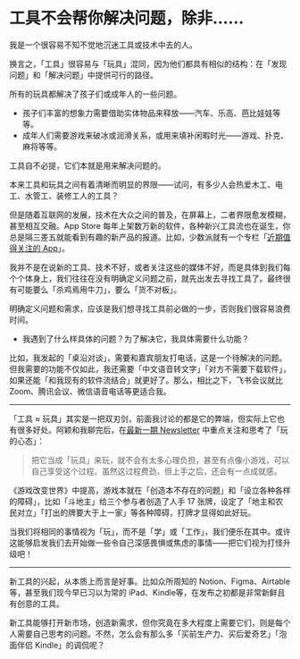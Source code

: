 # 工具不会帮你解决问题，除非……


我是一个很容易不知不觉地沉迷工具或技术中去的人。

换言之，「工具」很容易与「玩具」混同，因为他们都具有相似的结构：在「发现问题」和「解决问题」中提供可行的路径。

所有的玩具都解决了孩子们或成年人的一些问题。

- 孩子们丰富的想象力需要借助实体物品来释放——汽车、乐高、芭比娃娃等等。
- 成年人们需要游戏来破冰或润滑关系，或用来填补闲暇时光——游戏、扑克、麻将等等。

工具自不必提，它们本就是用来解决问题的。

本来工具和玩具之间有着清晰而明显的界限——试问，有多少人会热爱木工、电工、水管工、装修工人的工具？

但是随着互联网的发展，技术在大众之间的普及，在屏幕上，二者界限愈发模糊，甚至相互交融。App Store 每年上架数万新的软件，各种新兴工具流也在诞生，你总是隔三差五就能看到有趣的新产品的报道。比如，少数派就有一个专栏「[近期值得关注的 App](https://sspai.com/search/post/%E8%BF%91%E6%9C%9F%E5%80%BC%E5%BE%97%E5%85%B3%E6%B3%A8%E7%9A%84%20App)」。

我并不是在说新的工具、技术不好，或者关注这些的媒体不好，而是具体到我们每个个体身上，我们往往在没有明确定义问题之前，就先出发去寻找工具了。最终很有可能要么「杀鸡焉用牛刀」，要么「货不对板」。

明确定义问题和需求，应该是我们想寻找工具前必做的一步，否则我们很容易浪费时间。

- 我遇到了什么样具体的问题？为了解决它，我具体需要什么功能？

比如，我发起的「桌沿对谈」，需要和嘉宾朋友打电话，这是一个待解决的问题。但我需要的功能不仅如此，我还需要「中文语音转文字」「对方不需要下载软件」，如果还能「和我现有的软件流结合」就更好了。那么，相比之下，飞书会议就比 Zoom、腾讯会议、微信语音电话等更适合我。

---

「工具 ≈ 玩具」其实是一把双刃剑，前面我讨论的都是它的弊端，但实际上它也有很多好处。阿颖和我聊完后，在[最新一期 Newsletter](https://shixingcuowu.zhubai.love/posts/2133080237267922944?push_source_id=2108833253368524800&push_source_type=email) 中重点关注和思考了「玩的心态」：

> 把它当成「玩具」来玩，就不会有太多心理负担，甚至有点像小游戏，可以自己享受这个过程。虽然这过程费劲，但上手之后，还会有一点成就感。
> 

《游戏改变世界》中提高，游戏本就在「创造本不存在的问题」和「设立各种各样的障碍」，比如「斗地主」给三个参与者创造了人手 17 张牌，设定了「地主和农民对立」「打出的牌要大于上一家」等各种障碍，打牌才显得如此好玩。

当我们将相同的事情视为「玩」，而不是「学」或「工作」，我们便乐在其中。或许这能够启发我们去开始做一些令自己深感畏惧或焦虑的事情——把它们视为打怪升级吧！

---

新工具的兴起，从本质上而言是好事。比如众所周知的 Notion、Figma、Airtable等，甚至我们现今早已习以为常的 iPad、Kindle等，在发布之初都是非常新鲜且有创意的工具。

新工具能够打开新市场，创造新需求，但你究竟在多大程度上需要它们，则是每个人需要自己思考的问题。不然，怎么会有那么多「买前生产力、买后爱奇艺」「泡面伴侣 Kindle」的调侃呢？